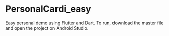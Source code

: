 # PersonalCardi_easy
Easy personal demo using Flutter and Dart. 
To run, download the master file and open the project on Android Studio. 
